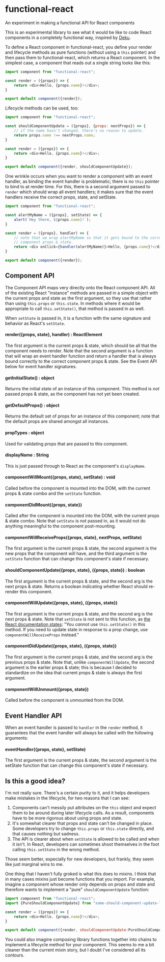 # functional-react
An experiment in making a functional API for React components

This is an experimental library to see what it would be like to code React components in a completely functional way, inspired by [Deku](https://github.com/dekujs/deku).

To define a React component in functional-react, you define your render and lifecycle methods as pure functions (without using a `this` pointer) and then pass them to functional-react, which returns a React component. In the simplest case, a component that reads out a single string looks like this:

```javascript
import component from "functional-react";

const render = ({props}) => {
	return <div>Hello, {props.name}!</div>;
} 

export default component({render});
```

Lifecycle methods can be used, too:

```javascript
import component from "functional-react";

const shouldComponentUpdate = ({props}, {props: nextProps}) => {
	// if the name hasn't changed, there's no reason to update.
	return props.name !== nextProps.name;
}

const render = ({props}) => {
	return <div>Hello, {props.name}!</div>;
} 

export default component({render, shouldComponentUpdate});
```

One wrinkle occurs when you want to render a component with an event handler, as binding the event handler is problematic; there is no `this` pointer to bind to at render time. For this, there is a second argument passed to `render` which should wrap all event handlers; it makes sure that the event handlers receive the correct props, state, and setState.

```javascript
import component from "functional-react";

const alertMyName = ({props}, setState) => {
	alert(`Hey there, ${props.name}!`);
}

const render = ({props}, handler) => {
	// note that we wrap alertMyName so that it gets bound to the correct 
	// component props & state.
	return <div onClick={handler(alertMyName)}>Hello, {props.name}!</div>;
} 

export default component({render});
```

## Component API

The Component API maps very directly onto the React component API. All of the existing React "instance" methods are passed in a simple object with the current props and state as the first argument, so they use that rather than using `this.props` or `this.state`. In methods where it would be appropriate to call `this.setState()`, that method is passed in as well.

When `setState` is passed in, it is a function with the same signature and behavior as React's `setState`.

#### render({props, state}, handler) : ReactElement
The first argument is the current props & state, which should be all that the component needs to render. Note that the second argument is a function that will wrap an event handler function and return a handler that is always bound correctly to the correct component props & state. See the Event API below for event handler signatures.

#### getInitialState() : object
Returns the initial state of an instance of this component. This method is *not* passed props & state, as the component has not yet been created.

#### getDefaultProps() : object
Returns the default set of props for an instance of this component; note that the default props are shared amongst all instances.

#### propTypes : object
Used for validating props that are passed to this component.

#### displayName : String
This is just passed through to React as the component's `displayName`.

#### componentWillMount({props, state}, setState) : void
Called before the component is mounted into the DOM, with the current props & state combo and the `setState` function.

#### componentDidMount({props, state})
Called after the component is mounted into the DOM, with the current props & state combo. Note that `setState` is not passed in, as it would not do anything meaningful to the component post-mounting.

#### componentWillReceiveProps({props, state}, nextProps, setState)
The first argument is the current props & state, the second argument is the new props that the component will have, and the third argument is the `setState` function that can change this component's state if necessary. 

#### shouldComponentUpdate({props, state}, ({props, state}) : boolean  
The first argument is the current props & state, and the second arg is the next props & state. Returns a boolean indicating whether React should re-render this component. 

#### componentWillUpdate({props, state}, ({props, state})
The first argument is the current props & state, and the second arg is the next props & state. Note that `setState` is not sent to this function, as [the React documentation states](https://facebook.github.io/react/docs/component-specs.html#updating-componentwillupdate): "You _cannot_ use `this.setState()` in this method. If you need to update state in response to a prop change, use `componentWillReceiveProps` instead."

#### componentDidUpdate({props, state}, ({props, state})
The first argument is the current props & state, and the second arg is the previous props & state. Note that, unlike `componentWillUpdate`, the second argument is the earlier props & state; this is because I decided to standardize on the idea that current props & state is always the first argument.

#### componentWillUnmount({props, state})
Called before the component is unmounted from the DOM.

## Event Handler API

When an event handler is passed to `handler` in the `render` method, it guarantees that the event handler will always be called with the following arguments:

#### eventHandler({props, state}, setState)
The first argument is the current props & state, the second argument is the setState function that can change this component's state if necessary.

## Is this a good idea?

I'm not really sure. There's a certain purity to it, and it helps developers make mistakes in the lifecycle, for two reasons that I can see:

1. Components can't messily put attributes on the `this` object and expect them to be around during later lifecycle calls. As a result, components have to be more rigorous about using props and state.
2. It's somewhat clearer that props and state can't be changed in place. Some developers try to change `this.props` or `this.state` directly, and that causes nothing but sadness.
3. The API is clearer about when `setState` is allowed to be called and when it isn't. In React, developers can sometimes shoot themselves in the foot calling `this.setState` in the wrong method.

Those seem better, especially for new developers, but frankly, they seem like just marginal wins to me. 

One thing that I haven't fully groked is what this does to mixins. I think that in many cases mixins just become functions that you import. For example, imagine a component whose render only depends on props and state and therefore wants to implement a "pure" `shouldComponentUpdate` function:

```javascript
import component from "functional-react";
import {PureShouldComponentUpdate} from "some-should-component-update-lib-of-your-choosing";

const render = ({props}) => {
	return <div>Hello, {props.name}!</div>;
} 

export default component({render, shouldComponentUpdate:PureShouldComponentUpdate});
```

You could also imagine composing library functions together into chains to implement a lifecycle method for your component. This seems to me a bit cleaner than the current mixin story, but I doubt I've considered all its contours.